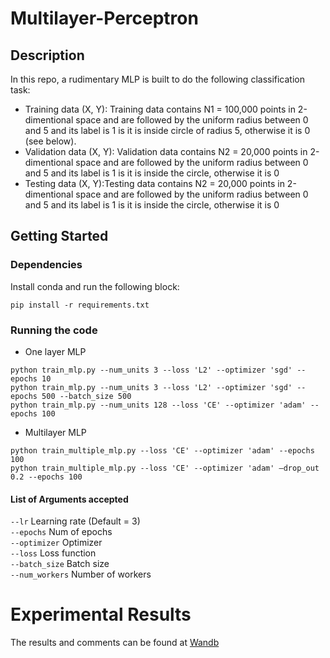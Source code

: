 # Multilayer-Perceptron


## Description

In this repo, a rudimentary MLP is built to do the following classification task:
- Training data (X, Y): Training data contains N1 = 100,000 points in 2-dimentional space and
are followed by the uniform radius between 0 and 5 and its label is 1 is it is inside circle of
radius 5, otherwise it is 0 (see below).
- Validation data (X, Y):
Validation data contains N2 = 20,000 points in 2-dimentional space and are followed by the
uniform radius between 0 and 5 and its label is 1 is it is inside the circle, otherwise it is 0
- Testing data (X, Y):Testing data contains N2 = 20,000 points in 2-dimentional space and are followed by the
uniform radius between 0 and 5 and its label is 1 is it is inside the circle, otherwise it is 0

## Getting Started

### Dependencies
Install conda and run the following block:
```
pip install -r requirements.txt
```

### Running the code
* One layer MLP
```
python train_mlp.py --num_units 3 --loss 'L2' --optimizer 'sgd' --epochs 10
python train_mlp.py --num_units 3 --loss 'L2' --optimizer 'sgd' --epochs 500 --batch_size 500
python train_mlp.py --num_units 128 --loss 'CE' --optimizer 'adam' --epochs 100
```

* Multilayer MLP
```
python train_multiple_mlp.py --loss 'CE' --optimizer 'adam' --epochs 100
python train_multiple_mlp.py --loss 'CE' --optimizer 'adam' –drop_out 0.2 --epochs 100
```

#### List of Arguments accepted
```--lr``` Learning rate (Default = 3) <br>
```--epochs``` Num of epochs <br>
```--optimizer``` Optimizer <br>
```--loss``` Loss function <br>
```--batch_size``` Batch size <br>
```--num_workers``` Number of workers <br>


# Experimental Results
The results and comments can be found at [Wandb](https://wandb.ai/mediaeval-sport/BB_Homework_DL/reports/Homework-1-Exercise-6--VmlldzoxNDc0NTY3)
